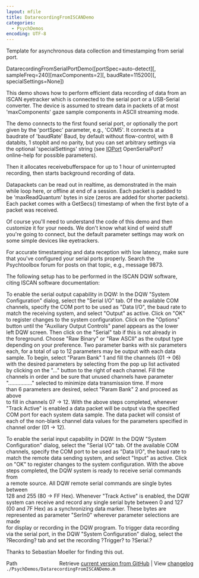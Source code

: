 ```yaml
---
layout: mfile
title: DatarecordingFromISCANDemo
categories:
  - PsychDemos
encoding: UTF-8
---
```


Template for asynchronous data collection and timestamping from serial port.  

DatarecordingFromSerialPortDemo([portSpec=auto-detect][, sampleFreq=240][maxComponents=2][, baudRate=115200][, specialSettings=None])  

This demo shows how to perform efficient data recording of data from an  
ISCAN eyetracker which is connected to the serial port or a USB-Serial  
converter. The device is assumed to stream data in packets of at most  
'maxComponents' gaze sample components in ASCII streaming mode.  

The demo connects to the first found serial port, or optionally the port  
given by the 'portSpec' parameter, e.g., 'COM5'. It connects at a  
baudrate of 'baudRate' Baud, by default without flow-control, with 8  
databits, 1 stopbit and no parity, but you can set arbitrary settings via  
the optional 'specialSettings' string (see [IOPort](/docs/IOPort) OpenSerialPort?  
online-help for possible parameters).  

Then it allocates receivebufferspace for up to 1 hour of uninterrupted  
recording, then starts background recording of data.  

Datapackets can be read out in realtime, as demonstrated in the main  
while loop here, or offline at end of a session. Each packet is padded to  
be 'maxReadQuantum' bytes in size (zeros are added for shorter packets).  
Each packet comes with a GetSecs() timestamp of when the first byte of a  
packet was received.  

Of course you'll need to understand the code of this demo and then  
customize it for your needs. We don't know what kind of weird stuff  
you're going to connect, but the default parameter settings may work on  
some simple devices like eyetrackers.  

For accurate timestamping and data reception with low latency, make sure  
that you've configured your serial ports properly. Search the  
Psychtoolbox forum for posts on that topic, e.g., message 9873.  

The following setup has to be performed in the ISCAN DQW software,  
citing ISCAN software documentation:  

To enable the serial output capability in DQW: In the DQW "System  
Configuration" dialog, select the "Serial I/O" tab. Of the available COM  
channels, specify the COM port to be used as "Data I/O", the baud rate to  
match the receiving system, and select "Output" as active. Click on "OK"  
to register changes to the system configuration. Click on the "Options"  
button until the "Auxiliary Output Controls" panel appears as the lower  
left DQW screen. Then click on the "Serial" tab if this is not already in  
the foreground. Choose "Raw Binary" or "Raw ASCII" as the output type  
depending on your preference. Two parameter banks with six parameters  
each, for a total of up to 12 parameters may be output with each data  
sample. To begin, select "Param Bank" 1 and fill the channels (01 -\> 06)  
with the desired parameters by selecting from the pop up list activated  
by clicking on the "..." button to the right of each channel. Fill the  
channels in order and be sure that unused channels have parameter  
"................" selected to minimize data transmission time. If more  
than 6 parameters are desired, select "Param Bank" 2 and proceed as above  
to fill in channels 07 -\> 12. With the above steps completed, whenever  
"Track Active" is enabled a data packet will be output via the specified  
COM port for each system data sample. The data packet will consist of  
each of the non-blank channel data values for the parameters specified in  
channel order (01 -\> 12).  

To enable the serial input capability in DQW: In the DQW "System  
Configuration" dialog, select the "Serial I/O" tab. Of the available COM  
channels, specify the COM port to be used as "Data I/O", the baud rate to  
match the remote data sending system, and select "Input" as active. Click  
on "OK" to register changes to the system configuration. With the above  
steps completed, the DQW system is ready to receive serial commands from  
a remote source. All DQW remote serial commands are single bytes between  
128 and 255 (80 -\> FF Hex). Whenever "Track Active" is enabled, the DQW  
system can receive and record any single serial byte between 0 and 127  
(00 and 7F Hex) as a synchronizing data marker. These bytes are  
represented as parameter "SerIn0" wherever parameter selections are made  
for display or recording in the DQW program. To trigger data recording  
via the serial port, in the DQW "System Configuration" dialog, select the  
?Recording? tab and set the recording ?Trigger? to ?Serial.?  

Thanks to Sebastian Moeller for finding this out.  



<div class="code_header" style="text-align:right;">
  <span style="float:left;">Path&nbsp;&nbsp;</span> <span class="counter">Retrieve <a href=
  "https://raw.github.com/Psychtoolbox-3/Psychtoolbox-3/beta/./PsychDemos/DatarecordingFromISCANDemo.m">current version from GitHub</a> | View <a href=
  "https://github.com/Psychtoolbox-3/Psychtoolbox-3/commits/beta/./PsychDemos/DatarecordingFromISCANDemo.m">changelog</a></span>
</div>
<div class="code">
  <code>./PsychDemos/DatarecordingFromISCANDemo.m</code>
</div>
